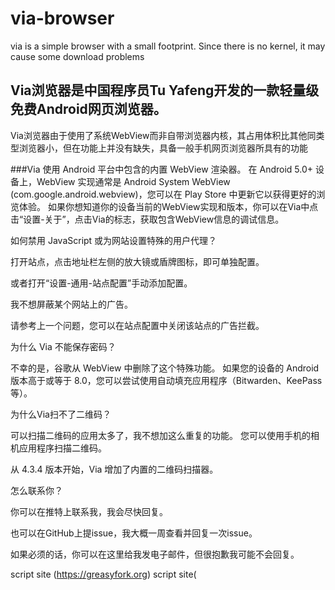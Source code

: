 # via-browser
via is a simple browser with a small footprint. Since there is no kernel, it may cause some download problems
## Via浏览器是中国程序员Tu Yafeng开发的一款轻量级免费Android网页浏览器。

Via浏览器由于使用了系统WebView而非自带浏览器内核，其占用体积比其他同类型浏览器小，但在功能上并没有缺失，具备一般手机网页浏览器所具有的功能

###Via 使用 Android 平台中包含的内置 WebView 渲染器。 在 Android 5.0+ 设备上，WebView 实现通常是 Android System WebView (com.google.android.webview)，您可以在 Play Store 中更新它以获得更好的浏览体验。 如果你想知道你的设备当前的WebView实现和版本，你可以在Via中点击“设置-关于”，点击Via的标志，获取包含WebView信息的调试信息。

如何禁用 JavaScript 或为网站设置特殊的用户代理？

打开站点，点击地址栏左侧的放大镜或盾牌图标，即可单独配置。

或者打开“设置-通用-站点配置”手动添加配置。

我不想屏蔽某个网站上的广告。

请参考上一个问题，您可以在站点配置中关闭该站点的广告拦截。

为什么 Via 不能保存密码？

不幸的是，谷歌从 WebView 中删除了这个特殊功能。 如果您的设备的 Android 版本高于或等于 8.0，您可以尝试使用自动填充应用程序（Bitwarden、KeePass 等）。

为什么Via扫不了二维码？

可以扫描二维码的应用太多了，我不想加这么重复的功能。 您可以使用手机的相机应用程序扫描二维码。

从 4.3.4 版本开始，Via 增加了内置的二维码扫描器。

怎么联系你？

你可以在推特上联系我，我会尽快回复。

也可以在GitHub上提issue，我大概一周查看并回复一次issue。

如果必须的话，你可以在这里给我发电子邮件，但很抱歉我可能不会回复。

script site (https://greasyfork.org) 
script site(
